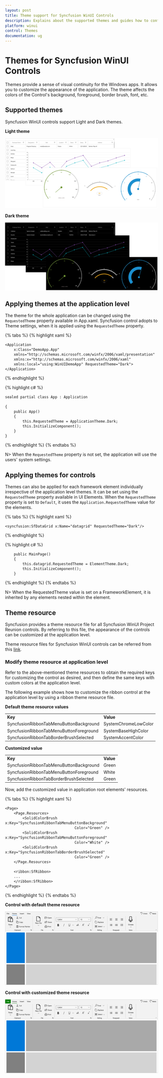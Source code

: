 ```yaml
---
layout: post
title: Theme support for Syncfusion WinUI Controls
description: Explains about the supported themes and guides how to configure themes for Syncfusion WinUI controls.
platform: winui
control: Themes
documentation: ug
---
```



# Themes for Syncfusion WinUI Controls

Themes provide a sense of visual continuity for the Windows apps. 
It allows you to customize the appearance of the application. 
The theme affects the colors of the Control's background, foreground, border brush, font, etc. 

## Supported themes

Syncfusion WinUI controls support Light and Dark themes. 

**Light theme**

![Light theme for WinUI controls](themes-images/light.png)

**Dark theme**
    
![Dark theme for WinUI controls](themes-images/dark.png)

## Applying themes at the application level

The theme for the whole application can be changed using the `RequestedTheme` property available in App.xaml. 
Syncfusion control adopts to Theme settings, when it is applied using the `RequestedTheme` property. 

{% tabs %}
{% highlight xaml %}

    <Application
        x:Class="DemoApp.App"
        xmlns="http://schemas.microsoft.com/winfx/2006/xaml/presentation"
        xmlns:x="http://schemas.microsoft.com/winfx/2006/xaml"
        xmlns:local="using:WinUIDemoApp" RequestedTheme="Dark">
    </Application>

{% endhighlight %}

{% highlight c# %}

    sealed partial class App : Application

    {
        public App()
        {
            this.RequestedTheme = ApplicationTheme.Dark;
            this.InitializeComponent();
        }
    }

{% endhighlight %}
{% endtabs %}

N> When the `RequestedTheme` property is not set, the application will use the users' system settings.

## Applying themes for controls

Themes can also be applied for each framework element individually irrespective of the application level themes. 
It can be set using the `RequestedTheme` property available in UI Elements. 
When the `RequestedTheme` property is set to `Default`, it uses the `Application.RequestedTheme` value for the elements.

{% tabs %}
{% highlight xaml %}

    <syncfusion:SfDataGrid x:Name="datagrid" RequestedTheme="Dark"/>

{% endhighlight %}

{% highlight c# %}

        public MainPage()
        {
            this.datagrid.RequestedTheme = ElementTheme.Dark;
            this.InitializeComponent();
        }

{% endhighlight %}
{% endtabs %}

N> When the RequestedTheme value is set on a FrameworkElement, it is inherited by any elements nested within the element.

## Theme resource

Syncfusion provides a theme resource file for all Syncfusion WinUI Project Reunion controls. By referring to this file, the appearance of the controls can be customized at the application level.

Theme resource files for Syncfusion WinUI controls can be referred from this [link](https://github.com/syncfusion/winui-controls-theme-resource-files).

### Modify theme resource at application level

Refer to the above-mentioned theme resources to obtain the required keys for customizing the control as desired, and then define the same keys with custom colors at the application level.

The following example shows how to customize the ribbon control at the application level by using a ribbon theme resource file.

**Default theme resource values**

<table>
    <tr>
        <td><b>Key</b></td>
        <td><b>Value</b></td>
    </tr>
    <tr>
        <td>SyncfusionRibbonTabMenuButtonBackground</td>
        <td>SystemChromeLowColor</td>
    </tr>
    <tr>
        <td>SyncfusionRibbonTabMenuButtonForeground</td>
        <td>SystemBaseHighColor</td>
    </tr>
    <tr>
        <td>SyncfusionRibbonTabBorderBrushSelected</td>
        <td>SystemAccentColor</td>
    </tr>
</table>

**Customized value**

<table>
    <tr>
        <td><b>Key</b></td>
        <td><b>Value</b></td>
    </tr>
    <tr>
        <td>SyncfusionRibbonTabMenuButtonBackground</td>
        <td>Green</td>
    </tr>
    <tr>
        <td>SyncfusionRibbonTabMenuButtonForeground</td>
        <td>White</td>
    </tr>
    <tr>
        <td>SyncfusionRibbonTabBorderBrushSelected</td>
        <td>Green</td>
    </tr>
</table>

Now, add the customized value in application root elements' resources.

{% tabs %}
{% highlight xaml %}
    
    <Page>
        <Page.Resources>
            <SolidColorBrush x:Key="SyncfusionRibbonTabMenuButtonBackground"
                                    Color="Green" />
            <SolidColorBrush x:Key="SyncfusionRibbonTabMenuButtonForeground"
                                    Color="White" />
            <SolidColorBrush x:Key="SyncfusionRibbonTabBorderBrushSelected"
                                    Color="Green" />        
        </Page.Resources>

        <ribbon:SfRibbon>
        ...
        </ribbon:SfRibbon>
    </Page>

{% endhighlight %}
{% endtabs %}

**Control with default theme resource**

![WinUI Ribbon default theme resource](Common-images/winui-ribbon-default-theme-resource.png)

**Control with customized theme resource**

![WinUI Ribbon theme resource customization in application level](Common-images/winui-theme-resource-customization.png)



